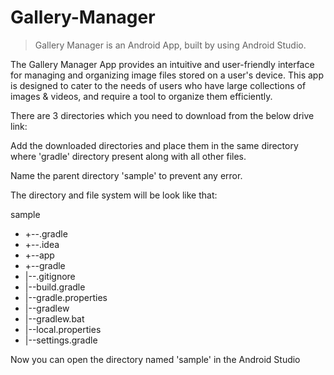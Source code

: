 # Gallery-Manager
> Gallery Manager is an Android App, built by using Android Studio.

The Gallery Manager App provides an intuitive and user-friendly interface for managing and organizing image files stored on a user's device. This app is designed to cater to the needs of users who have large collections of images &amp; videos, and require a tool to organize them efficiently.

There are 3 directories which you need to download from the below drive link:



Add the downloaded directories and place them in the same directory where 'gradle' directory present along with all other files.

Name the parent directory 'sample' to prevent any error.

The directory and file system will be look like that:

sample
   - +--.gradle
   - +--.idea
   - +--app
   - +--gradle
   - |--.gitignore
   - |--build.gradle
   - |--gradle.properties
   - |--gradlew
   - |--gradlew.bat
   - |--local.properties
   - |--settings.gradle

Now you can open the directory named 'sample' in the Android Studio
